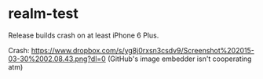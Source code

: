 # realm-test
Release builds crash on at least iPhone 6 Plus.

Crash: https://www.dropbox.com/s/yg8j0rxsn3csdv9/Screenshot%202015-03-30%2002.08.43.png?dl=0 (GitHub's image embedder isn't cooperating atm)
